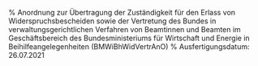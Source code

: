 % Anordnung zur Übertragung der Zuständigkeit für den Erlass von Widerspruchsbescheiden sowie der Vertretung des Bundes in verwaltungsgerichtlichen Verfahren von Beamtinnen und Beamten im Geschäftsbereich des Bundesministeriums für Wirtschaft und Energie in Beihilfeangelegenheiten  (BMWiBhWidVertrAnO)
% Ausfertigungsdatum: 26.07.2021
 